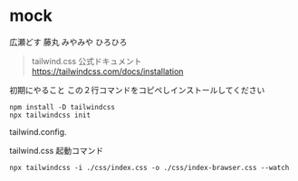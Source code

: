 # mock
広瀬どす
藤丸
みやみや
ひろひろ


> tailwind.css 公式ドキュメント
https://tailwindcss.com/docs/installation

初期にやること
この２行コマンドをコピペしインストールしてください
```
npm install -D tailwindcss
npx tailwindcss init
```

tailwind.config.

tailwind.css  起動コマンド
```
npx tailwindcss -i ./css/index.css -o ./css/index-brawser.css --watch
```